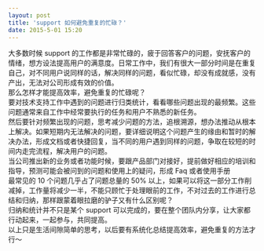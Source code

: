 ```yaml
---
layout: post
title: 'support 如何避免重复的忙碌？'
date: 2015-5-01 15:20
---
```


大多数时候 support 的工作都是非常忙碌的，疲于回答客户的问题，安抚客户的情绪，想方设法提高用户的满意度。日常工作中，我们有很大一部分时间是在重复自己，对不同用户说同样的话，解决同样的问题，看似忙碌，却没有成就感，没有产出，无法对公司形成有效的价值。     
那么怎样才能提高效率，避免重复的忙碌呢？      
要对技术支持工作中遇到的问题进行归类统计，看看哪些问题出现的最频繁。这些问题通常来自工作中经常要执行的任务和用户不熟悉的新任务。              
然后要针对频繁出现的问题，思考减少问题的方法，追根溯源，想办法推动从根本上解决。如果短期内无法解决的问题，要详细说明这个问题产生的缘由和暂时的解决办法，形成文档或者快捷回复，当不同的用户遇到同样的问题，争取在较短的时间内走完流程，解决用户的问题。        
当公司推出新的业务或者功能时候，要跟产品部门对接好，提前做好相应的培训和指导，预测可能会被问到的问题和使用上的疑问，形成 Faq 或者使用手册           
最常见的 10 个问题几乎占了问题总量的 50% 以上，如果可以将这一部分工作削减掉，工作量将减少一半，不能只顾忙于处理眼前的工作，不对过去的工作进行总结和归纳，那样跟蒙着眼拉磨的驴子又有什么区别呢？       
归纳和统计并不只是某个 support 可以完成的，要在整个团队内分享，让大家都行动起来，一起参与，共同提高。          
以上只是生活间隙简单的思考，以后要有系统化总结提高效率，避免重复的方法才行～       
